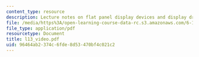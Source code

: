 ```yaml
---
content_type: resource
description: Lecture notes on flat panel display devices and display drivers.
file: /media/https%3A/open-learning-course-data-rc.s3.amazonaws.com/6-111-introductory-digital-systems-laboratory-spring-2006/96464ab2374c6fde8d53470bf4c021c2_l13_video.pdf
file_type: application/pdf
resourcetype: Document
title: l13_video.pdf
uid: 96464ab2-374c-6fde-8d53-470bf4c021c2
---
```

